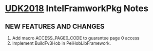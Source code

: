 # [UDK2018]( https://github.com/tianocore/tianocore.github.io/wiki/UDK2018) IntelFramworkPkg Notes



##  NEW FEATURES AND CHANGES
1. Add macro ACCESS_PAGE0_CODE to guarantee page 0 access
2. Implement BuildFv3Hob in PeiHobLibFramework.


